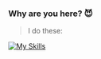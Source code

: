 ### Why are you here? 😈

>I do these:

[![My Skills](https://skillicons.dev/icons?i=py,html,css,flask,github,linux,sqlite,vscode,mysql,discord)](https://skillicons.dev)
